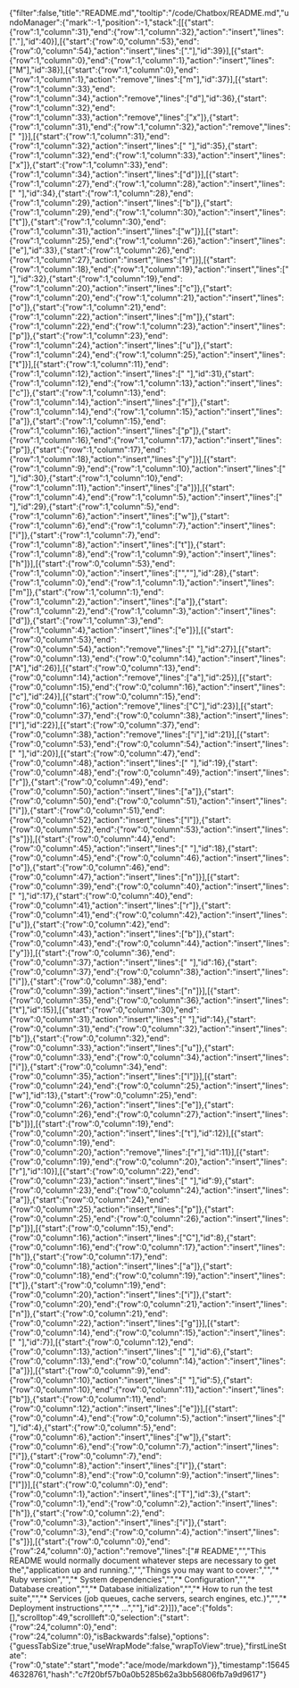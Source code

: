 {"filter":false,"title":"README.md","tooltip":"/code/Chatbox/README.md","undoManager":{"mark":-1,"position":-1,"stack":[[{"start":{"row":1,"column":31},"end":{"row":1,"column":32},"action":"insert","lines":["."],"id":40}],[{"start":{"row":0,"column":53},"end":{"row":0,"column":54},"action":"insert","lines":["."],"id":39}],[{"start":{"row":1,"column":0},"end":{"row":1,"column":1},"action":"insert","lines":["M"],"id":38}],[{"start":{"row":1,"column":0},"end":{"row":1,"column":1},"action":"remove","lines":["m"],"id":37}],[{"start":{"row":1,"column":33},"end":{"row":1,"column":34},"action":"remove","lines":["d"],"id":36},{"start":{"row":1,"column":32},"end":{"row":1,"column":33},"action":"remove","lines":["x"]},{"start":{"row":1,"column":31},"end":{"row":1,"column":32},"action":"remove","lines":[" "]}],[{"start":{"row":1,"column":31},"end":{"row":1,"column":32},"action":"insert","lines":[" "],"id":35},{"start":{"row":1,"column":32},"end":{"row":1,"column":33},"action":"insert","lines":["x"]},{"start":{"row":1,"column":33},"end":{"row":1,"column":34},"action":"insert","lines":["d"]}],[{"start":{"row":1,"column":27},"end":{"row":1,"column":28},"action":"insert","lines":[" "],"id":34},{"start":{"row":1,"column":28},"end":{"row":1,"column":29},"action":"insert","lines":["b"]},{"start":{"row":1,"column":29},"end":{"row":1,"column":30},"action":"insert","lines":["t"]},{"start":{"row":1,"column":30},"end":{"row":1,"column":31},"action":"insert","lines":["w"]}],[{"start":{"row":1,"column":25},"end":{"row":1,"column":26},"action":"insert","lines":["e"],"id":33},{"start":{"row":1,"column":26},"end":{"row":1,"column":27},"action":"insert","lines":["r"]}],[{"start":{"row":1,"column":18},"end":{"row":1,"column":19},"action":"insert","lines":[" "],"id":32},{"start":{"row":1,"column":19},"end":{"row":1,"column":20},"action":"insert","lines":["c"]},{"start":{"row":1,"column":20},"end":{"row":1,"column":21},"action":"insert","lines":["o"]},{"start":{"row":1,"column":21},"end":{"row":1,"column":22},"action":"insert","lines":["m"]},{"start":{"row":1,"column":22},"end":{"row":1,"column":23},"action":"insert","lines":["p"]},{"start":{"row":1,"column":23},"end":{"row":1,"column":24},"action":"insert","lines":["u"]},{"start":{"row":1,"column":24},"end":{"row":1,"column":25},"action":"insert","lines":["t"]}],[{"start":{"row":1,"column":11},"end":{"row":1,"column":12},"action":"insert","lines":[" "],"id":31},{"start":{"row":1,"column":12},"end":{"row":1,"column":13},"action":"insert","lines":["c"]},{"start":{"row":1,"column":13},"end":{"row":1,"column":14},"action":"insert","lines":["r"]},{"start":{"row":1,"column":14},"end":{"row":1,"column":15},"action":"insert","lines":["a"]},{"start":{"row":1,"column":15},"end":{"row":1,"column":16},"action":"insert","lines":["p"]},{"start":{"row":1,"column":16},"end":{"row":1,"column":17},"action":"insert","lines":["p"]},{"start":{"row":1,"column":17},"end":{"row":1,"column":18},"action":"insert","lines":["y"]}],[{"start":{"row":1,"column":9},"end":{"row":1,"column":10},"action":"insert","lines":[" "],"id":30},{"start":{"row":1,"column":10},"end":{"row":1,"column":11},"action":"insert","lines":["a"]}],[{"start":{"row":1,"column":4},"end":{"row":1,"column":5},"action":"insert","lines":[" "],"id":29},{"start":{"row":1,"column":5},"end":{"row":1,"column":6},"action":"insert","lines":["w"]},{"start":{"row":1,"column":6},"end":{"row":1,"column":7},"action":"insert","lines":["i"]},{"start":{"row":1,"column":7},"end":{"row":1,"column":8},"action":"insert","lines":["t"]},{"start":{"row":1,"column":8},"end":{"row":1,"column":9},"action":"insert","lines":["h"]}],[{"start":{"row":0,"column":53},"end":{"row":1,"column":0},"action":"insert","lines":["",""],"id":28},{"start":{"row":1,"column":0},"end":{"row":1,"column":1},"action":"insert","lines":["m"]},{"start":{"row":1,"column":1},"end":{"row":1,"column":2},"action":"insert","lines":["a"]},{"start":{"row":1,"column":2},"end":{"row":1,"column":3},"action":"insert","lines":["d"]},{"start":{"row":1,"column":3},"end":{"row":1,"column":4},"action":"insert","lines":["e"]}],[{"start":{"row":0,"column":53},"end":{"row":0,"column":54},"action":"remove","lines":[" "],"id":27}],[{"start":{"row":0,"column":13},"end":{"row":0,"column":14},"action":"insert","lines":["A"],"id":26}],[{"start":{"row":0,"column":13},"end":{"row":0,"column":14},"action":"remove","lines":["a"],"id":25}],[{"start":{"row":0,"column":15},"end":{"row":0,"column":16},"action":"insert","lines":["c"],"id":24}],[{"start":{"row":0,"column":15},"end":{"row":0,"column":16},"action":"remove","lines":["C"],"id":23}],[{"start":{"row":0,"column":37},"end":{"row":0,"column":38},"action":"insert","lines":["I"],"id":22}],[{"start":{"row":0,"column":37},"end":{"row":0,"column":38},"action":"remove","lines":["i"],"id":21}],[{"start":{"row":0,"column":53},"end":{"row":0,"column":54},"action":"insert","lines":[" "],"id":20}],[{"start":{"row":0,"column":47},"end":{"row":0,"column":48},"action":"insert","lines":[" "],"id":19},{"start":{"row":0,"column":48},"end":{"row":0,"column":49},"action":"insert","lines":["r"]},{"start":{"row":0,"column":49},"end":{"row":0,"column":50},"action":"insert","lines":["a"]},{"start":{"row":0,"column":50},"end":{"row":0,"column":51},"action":"insert","lines":["i"]},{"start":{"row":0,"column":51},"end":{"row":0,"column":52},"action":"insert","lines":["l"]},{"start":{"row":0,"column":52},"end":{"row":0,"column":53},"action":"insert","lines":["s"]}],[{"start":{"row":0,"column":44},"end":{"row":0,"column":45},"action":"insert","lines":[" "],"id":18},{"start":{"row":0,"column":45},"end":{"row":0,"column":46},"action":"insert","lines":["o"]},{"start":{"row":0,"column":46},"end":{"row":0,"column":47},"action":"insert","lines":["n"]}],[{"start":{"row":0,"column":39},"end":{"row":0,"column":40},"action":"insert","lines":[" "],"id":17},{"start":{"row":0,"column":40},"end":{"row":0,"column":41},"action":"insert","lines":["r"]},{"start":{"row":0,"column":41},"end":{"row":0,"column":42},"action":"insert","lines":["u"]},{"start":{"row":0,"column":42},"end":{"row":0,"column":43},"action":"insert","lines":["b"]},{"start":{"row":0,"column":43},"end":{"row":0,"column":44},"action":"insert","lines":["y"]}],[{"start":{"row":0,"column":36},"end":{"row":0,"column":37},"action":"insert","lines":[" "],"id":16},{"start":{"row":0,"column":37},"end":{"row":0,"column":38},"action":"insert","lines":["i"]},{"start":{"row":0,"column":38},"end":{"row":0,"column":39},"action":"insert","lines":["n"]}],[{"start":{"row":0,"column":35},"end":{"row":0,"column":36},"action":"insert","lines":["t"],"id":15}],[{"start":{"row":0,"column":30},"end":{"row":0,"column":31},"action":"insert","lines":[" "],"id":14},{"start":{"row":0,"column":31},"end":{"row":0,"column":32},"action":"insert","lines":["b"]},{"start":{"row":0,"column":32},"end":{"row":0,"column":33},"action":"insert","lines":["u"]},{"start":{"row":0,"column":33},"end":{"row":0,"column":34},"action":"insert","lines":["i"]},{"start":{"row":0,"column":34},"end":{"row":0,"column":35},"action":"insert","lines":["l"]}],[{"start":{"row":0,"column":24},"end":{"row":0,"column":25},"action":"insert","lines":["w"],"id":13},{"start":{"row":0,"column":25},"end":{"row":0,"column":26},"action":"insert","lines":["e"]},{"start":{"row":0,"column":26},"end":{"row":0,"column":27},"action":"insert","lines":["b"]}],[{"start":{"row":0,"column":19},"end":{"row":0,"column":20},"action":"insert","lines":["t"],"id":12}],[{"start":{"row":0,"column":19},"end":{"row":0,"column":20},"action":"remove","lines":["r"],"id":11}],[{"start":{"row":0,"column":19},"end":{"row":0,"column":20},"action":"insert","lines":["r"],"id":10}],[{"start":{"row":0,"column":22},"end":{"row":0,"column":23},"action":"insert","lines":[" "],"id":9},{"start":{"row":0,"column":23},"end":{"row":0,"column":24},"action":"insert","lines":["a"]},{"start":{"row":0,"column":24},"end":{"row":0,"column":25},"action":"insert","lines":["p"]},{"start":{"row":0,"column":25},"end":{"row":0,"column":26},"action":"insert","lines":["p"]}],[{"start":{"row":0,"column":15},"end":{"row":0,"column":16},"action":"insert","lines":["C"],"id":8},{"start":{"row":0,"column":16},"end":{"row":0,"column":17},"action":"insert","lines":["h"]},{"start":{"row":0,"column":17},"end":{"row":0,"column":18},"action":"insert","lines":["a"]},{"start":{"row":0,"column":18},"end":{"row":0,"column":19},"action":"insert","lines":["t"]},{"start":{"row":0,"column":19},"end":{"row":0,"column":20},"action":"insert","lines":["i"]},{"start":{"row":0,"column":20},"end":{"row":0,"column":21},"action":"insert","lines":["n"]},{"start":{"row":0,"column":21},"end":{"row":0,"column":22},"action":"insert","lines":["g"]}],[{"start":{"row":0,"column":14},"end":{"row":0,"column":15},"action":"insert","lines":[" "],"id":7}],[{"start":{"row":0,"column":12},"end":{"row":0,"column":13},"action":"insert","lines":[" "],"id":6},{"start":{"row":0,"column":13},"end":{"row":0,"column":14},"action":"insert","lines":["a"]}],[{"start":{"row":0,"column":9},"end":{"row":0,"column":10},"action":"insert","lines":[" "],"id":5},{"start":{"row":0,"column":10},"end":{"row":0,"column":11},"action":"insert","lines":["b"]},{"start":{"row":0,"column":11},"end":{"row":0,"column":12},"action":"insert","lines":["e"]}],[{"start":{"row":0,"column":4},"end":{"row":0,"column":5},"action":"insert","lines":[" "],"id":4},{"start":{"row":0,"column":5},"end":{"row":0,"column":6},"action":"insert","lines":["w"]},{"start":{"row":0,"column":6},"end":{"row":0,"column":7},"action":"insert","lines":["i"]},{"start":{"row":0,"column":7},"end":{"row":0,"column":8},"action":"insert","lines":["l"]},{"start":{"row":0,"column":8},"end":{"row":0,"column":9},"action":"insert","lines":["l"]}],[{"start":{"row":0,"column":0},"end":{"row":0,"column":1},"action":"insert","lines":["T"],"id":3},{"start":{"row":0,"column":1},"end":{"row":0,"column":2},"action":"insert","lines":["h"]},{"start":{"row":0,"column":2},"end":{"row":0,"column":3},"action":"insert","lines":["i"]},{"start":{"row":0,"column":3},"end":{"row":0,"column":4},"action":"insert","lines":["s"]}],[{"start":{"row":0,"column":0},"end":{"row":24,"column":0},"action":"remove","lines":["# README","","This README would normally document whatever steps are necessary to get the","application up and running.","","Things you may want to cover:","","* Ruby version","","* System dependencies","","* Configuration","","* Database creation","","* Database initialization","","* How to run the test suite","","* Services (job queues, cache servers, search engines, etc.)","","* Deployment instructions","","* ...",""],"id":2}]]},"ace":{"folds":[],"scrolltop":49,"scrollleft":0,"selection":{"start":{"row":24,"column":0},"end":{"row":24,"column":0},"isBackwards":false},"options":{"guessTabSize":true,"useWrapMode":false,"wrapToView":true},"firstLineState":{"row":0,"state":"start","mode":"ace/mode/markdown"}},"timestamp":1564546328761,"hash":"c7f20bf57b0a0b5285b62a3bb56806fb7a9d9617"}